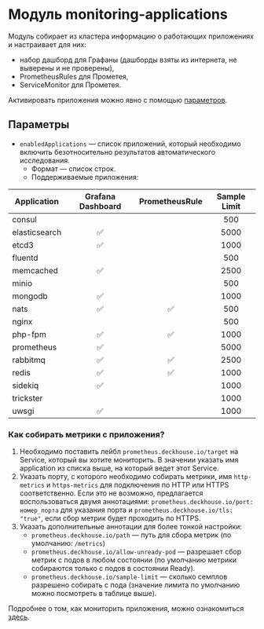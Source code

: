 Модуль monitoring-applications
==============================

Модуль собирает из кластера информацию о работающих приложениях и настраивает для них:
* набор дашборд для Графаны (дашборды взяты из интернета, не выверены и не проверены),
* PrometheusRules для Прометея,
* ServiceMonitor для Прометея.

Активировать приложения можно явно с помощью [параметров](#параметры).

Параметры
---------
* `enabledApplications` — список приложений, который необходимо включить безотносительно результатов автоматического исследования.
  * Формат — список строк.
  * Поддерживаемые приложения:

| **Application** | **Grafana Dashboard** | **PrometheusRule** | **Sample Limit** |
| ------ |:------:|:------:|:------:|
| consul        |                    |                    | 500 |
| elasticsearch | :white_check_mark: |                    | 5000 |
| etcd3         | :white_check_mark: |                    | 1000 |
| fluentd       |                    |                    | 500 |
| memcached     | :white_check_mark: |                    | 2500 |
| minio         |                    |                    | 500 |
| mongodb       | :white_check_mark: |                    | 1000 |
| nats          | :white_check_mark: | :white_check_mark: | 500 |
| nginx         |                    |                    | 500 |
| php-fpm       | :white_check_mark: | :white_check_mark: | 1000 |
| prometheus    | :white_check_mark: |                    | 5000 |
| rabbitmq      | :white_check_mark: | :white_check_mark: | 2500 |
| redis         | :white_check_mark: | :white_check_mark: | 1000 |
| sidekiq       | :white_check_mark: |                    | 1000 |
| trickster     |                    |                    | 1000 |
| uwsgi         | :white_check_mark: |                    | 1000 |


### Как собирать метрики с приложения?

1. Необходимо поставить лейбл `prometheus.deckhouse.io/target` на Service, который вы хотите мониторить. В значении указать имя application из списка выше, на который ведет этот Service.
2. Указать порту, с которого необходимо собирать метрики, имя `http-metrics` и `https-metrics` для подключения по HTTP или HTTPS соответственно.
Если это не возможно, предлагается воспользоваться двумя аннотациями: `prometheus.deckhouse.io/port: номер_порта` для указания порта и `prometheus.deckhouse.io/tls: "true"`, если сбор метрик будет проходить по HTTPS.
3. Указать дополнительные аннотации для более тонкой настройки:
    * `prometheus.deckhouse.io/path` — путь для сбора метрик (по умолчанию: `/metrics`)
    * `prometheus.deckhouse.io/allow-unready-pod` — разрешает сбор метрик с подов в любом состоянии (по умолчанию метрики собираются только с подов в состоянии Ready).
    * `prometheus.deckhouse.io/sample-limit` — сколько семплов разрешено собирать с пода (значение лимита по умолчанию можно посмотреть в таблице выше).

Подробнее о том, как мониторить приложения, можно ознакомиться [здесь](../../docs/guides/MONITORING.md).
